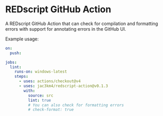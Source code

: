 # REDscript GitHub Action

A REDscript GitHub Action that can check for compilation and formatting errors
with support for annotating errors in the GitHub UI.

Example usage:

```yaml
on:
  push:

jobs:
  lint:
    runs-on: windows-latest
    steps:
      - uses: actions/checkout@v4
      - uses: jac3km4/redscript-action@v0.1.3
        with:
          source: src
          lint: true
          # You can also check for formatting errors
          # check-format: true
```
